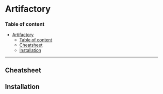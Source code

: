 # Artifactory

### Table of content
- [Artifactory](#artifactory)
    - [Table of content](#table-of-content)
  - [Cheatsheet](#cheatsheet)
  - [Installation](#installation)
---

## Cheatsheet

## Installation
